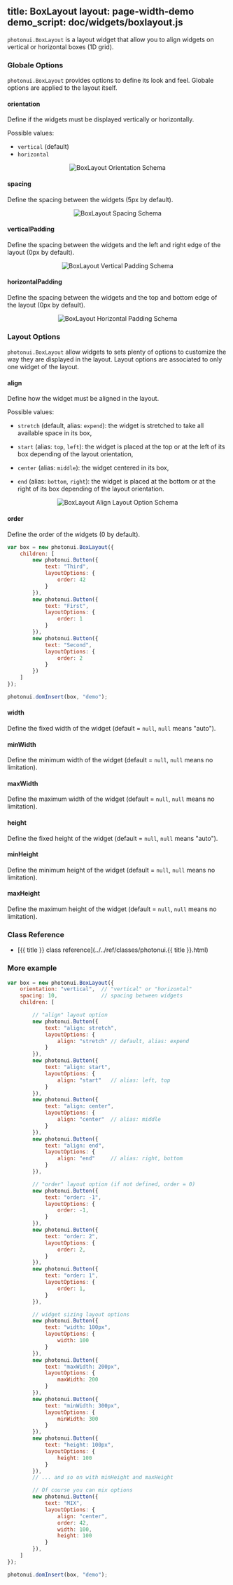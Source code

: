 title: BoxLayout
layout: page-width-demo
demo_script: doc/widgets/boxlayout.js
---

`photonui.BoxLayout` is a layout widget that allow you to align widgets on vertical or horizontal boxes (1D grid).


### Globale Options

`photonui.BoxLayout` provides options to define its look and feel. Globale options are applied to the layout itself.


#### orientation

Define if the widgets must be displayed vertically or horizontally.

Possible values:

* `vertical` (default)
* `horizontal`

<p style="text-align: center;"><img src="boxlayout-orientation.png" alt="BoxLayout Orientation Schema" /></p>


#### spacing

Define the spacing between the widgets (5px by default). 

<p style="text-align: center;"><img src="boxlayout-spacing.png" alt="BoxLayout Spacing Schema" /></p>


#### verticalPadding

Define the spacing between the widgets and the left and right edge of the layout (0px by default).

<p style="text-align: center;"><img src="boxlayout-verticalpadding.png" alt="BoxLayout Vertical Padding Schema" /></p>


#### horizontalPadding

Define the spacing between the widgets and the top and bottom edge of the layout (0px by default).

<p style="text-align: center;"><img src="boxlayout-horizontalpadding.png" alt="BoxLayout Horizontal Padding Schema" /></p>


### Layout Options

`photonui.BoxLayout` allow widgets to sets plenty of options to customize the way they are displayed in the layout. Layout options are associated to only one widget of the layout.

#### align

Define how the widget must be aligned in the layout.

Possible values:

* `stretch` (default, alias: `expend`): the widget is stretched to take all available space in its box,

* `start` (alias: `top`, `left`): the widget is placed at the top or at the left of its box depending of the layout orientation,

* `center` (alias: `middle`): the widget centered in its box,

* `end` (alias: `bottom`, `right`): the widget is placed at the bottom or at the right of its box depending of the layout orientation.

<p style="text-align: center;"><img src="boxlayout-lo-align.png" alt="BoxLayout Align Layout Option Schema" /></p>


#### order

Define the order of the widgets (0 by default).

```javascript
var box = new photonui.BoxLayout({
    children: [
        new photonui.Button({
            text: "Third",
            layoutOptions: {
                order: 42
            }
        }),
        new photonui.Button({
            text: "First",
            layoutOptions: {
                order: 1
            }
        }),
        new photonui.Button({
            text: "Second",
            layoutOptions: {
                order: 2
            }
        })
    ]
});

photonui.domInsert(box, "demo");
```


#### width

Define the fixed width of the widget (default = `null`, `null` means "auto").


#### minWidth

Define the minimum width of the widget (default = `null`, `null` means no limitation).


#### maxWidth

Define the maximum width of the widget (default = `null`, `null` means no limitation).


#### height

Define the fixed height of the widget (default = `null`, `null` means "auto").


#### minHeight

Define the minimum height of the widget (default = `null`, `null` means no limitation).


#### maxHeight

Define the maximum height of the widget (default = `null`, `null` means no limitation).


### Class Reference

* [{{ title }} class reference](../../ref/classes/photonui.{{ title }}.html)


### More example

```javascript
var box = new photonui.BoxLayout({
    orientation: "vertical",  // "vertical" or "horizontal"
    spacing: 10,              // spacing between widgets
    children: [

        // "align" layout option
        new photonui.Button({
            text: "align: stretch",
            layoutOptions: {
                align: "stretch" // default, alias: expend
            }
        }),
        new photonui.Button({
            text: "align: start",
            layoutOptions: {
                align: "start"   // alias: left, top
            }
        }),
        new photonui.Button({
            text: "align: center",
            layoutOptions: {
                align: "center"  // alias: middle
            }
        }),
        new photonui.Button({
            text: "align: end",
            layoutOptions: {
                align: "end"     // alias: right, bottom
            }
        }),

        // "order" layout option (if not defined, order = 0)
        new photonui.Button({
            text: "order: -1",
            layoutOptions: {
                order: -1,
            }
        }),
        new photonui.Button({
            text: "order: 2",
            layoutOptions: {
                order: 2,
            }
        }),
        new photonui.Button({
            text: "order: 1",
            layoutOptions: {
                order: 1,
            }
        }),

        // widget sizing layout options
        new photonui.Button({
            text: "width: 100px",
            layoutOptions: {
                width: 100
            }
        }),
        new photonui.Button({
            text: "maxWidth: 200px",
            layoutOptions: {
                maxWidth: 200
            }
        }),
        new photonui.Button({
            text: "minWidth: 300px",
            layoutOptions: {
                minWidth: 300
            }
        }),
        new photonui.Button({
            text: "height: 100px",
            layoutOptions: {
                height: 100
            }
        }),
        // ... and so on with minHeight and maxHeight

        // Of course you can mix options
        new photonui.Button({
            text: "MIX",
            layoutOptions: {
                align: "center",
                order: 42,
                width: 100,
                height: 100
            }
        }),
    ]
});

photonui.domInsert(box, "demo");
```



